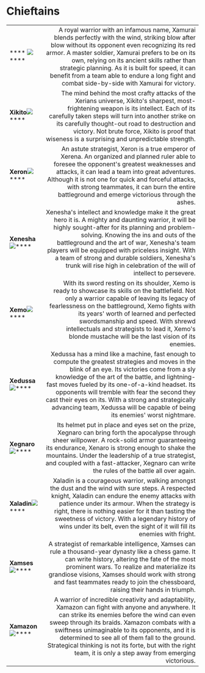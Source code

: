 # Chieftains

|                                                                                                             |                                                                                                                                                                                                                                                                                                                                                                                                                                                 |
| ----------------------------------------------------------------------------------------------------------- | ----------------------------------------------------------------------------------------------------------------------------------------------------------------------------------------------------------------------------------------------------------------------------------------------------------------------------------------------------------------------------------------------------------------------------------------------: |
|                           ****                          ![](<../.gitbook/assets/XHE1\_Xamurai (2).png>)**** |                               A royal warrior with an infamous name, Xamurai blends perfectly with the wind, striking blow after blow without its opponent even recognizing its red armor. A master soldier, Xamurai prefers to be on its own, relying on its ancient skills rather than strategic planning. As it is built for speed, it can benefit from a team able to endure a long fight and combat side-by-side with Xamurai for victory. |
|                           **Xikito**![](../.gitbook/assets/XHE3\_Xikito.png)****                            |                                                                                          The mind behind the most crafty attacks of the Xerians universe, Xikito's sharpest, most-frightening weapon is its intellect. Each of its carefully taken steps will turn into another strike on its carefully thought-out road to destruction and victory. Not brute force, Xikito is proof that wiseness is a surprising and unpredictable strength. |
|                          **Xeron**![](../.gitbook/assets/XHE4\_Xeron.png)****                               |                                                                                    An astute strategist, Xeron is a true emperor of Xerena. An organized and planned ruler able to foresee the opponent's greatest weaknesses and attacks, it can lead a team into great adventures. Although it is not one for quick and forceful attacks, with strong teammates, it can burn the entire battleground and emerge victorious through the ashes. |
|                         **Xenesha**![](../.gitbook/assets/XHE5\_Xenesha.png)****                            |           Xenesha's intellect and knowledge make it the great hero it is. A mighty and daunting warrior, it will be highly sought-after for its planning and problem-solving. Knowing the ins and outs of the battleground and the art of war, Xenesha's team players will be equipped with priceless insight. With a team of strong and durable soldiers, Xenesha's trunk will rise high in celebration of the will of intellect to persevere. |
|                           **Xemo**![](../.gitbook/assets/XHE6\_Xemo.png)****                                |                                                 With its sword resting on its shoulder, Xemo is ready to showcase its skills on the battlefield. Not only a warrior capable of leaving its legacy of fearlessness on the battleground, Xemo fights with its years' worth of learned and perfected swordsmanship and speed. With shrewd intellectuals and strategists to lead it, Xemo's blonde mustache will be the last vision of its enemies. |
|                          **Xedussa**![](../.gitbook/assets/XHE7\_Xedussa.png)****                           | Xedussa has a mind like a machine, fast enough to compute the greatest strategies and moves in the blink of an eye. Its victories come from a sly knowledge of the art of the battle, and lightning-fast moves fueled by its one-of-a-kind headset. Its opponents will tremble with fear the second they cast their eyes on its. With a strong and strategically advancing team, Xedussa will be capable of being its enemies' worst nightmare. |
|                           **Xegnaro**![](../.gitbook/assets/XHE8\_Xegnaro.png)****                          |                                                                                        Its helmet put in place and eyes set on the prize, Xegnaro can bring forth the apocalypse through sheer willpower. A rock-solid armor guaranteeing its endurance, Xenaro is strong enough to shake the mountains. Under the leadership of a true strategist, and coupled with a fast-attacker, Xegnaro can write the rules of the battle all over again. |
|                         **Xaladin**![](../.gitbook/assets/XHE9\_Xaladin.png)****                            |                                                     Xaladin is a courageous warrior, walking amongst the dust and the wind with sure steps. A respected knight, Xaladin can endure the enemy attacks with patience under its armour. When the strategy is right, there is nothing easier for it than tasting the sweetness of victory. With a legendary history of wins under its belt, even the sight of it will fill its enemies with fright. |
|                          **Xamses** ![](../.gitbook/assets/XHE2\_Xamses.png)****                            |                                                                                                       A strategist of remarkable intelligence, Xamses can rule a thousand-year dynasty like a chess game. It can write history, altering the fate of the most prominent wars. To realize and materialize its grandiose visions, Xamses should work with strong and fast teammates ready to join the chessboard, raising their hands in triumph. |
|                         **Xamazon**![](../.gitbook/assets/XHE10\_Xamazon.png)****                           |                      A warrior of incredible creativity and adaptability, Xamazon can fight with anyone and anywhere. It can strike its enemies before the wind can even sweep through its braids. Xamazon combats with a swiftness unimaginable to its opponents, and it is determined to see all of them fall to the ground. Strategical thinking is not its forte, but with the right team, it is only a step away from emerging victorious. |

###

